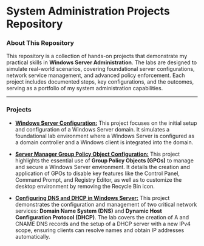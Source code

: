# System Administration Projects Repository

### About This Repository
This repository is a collection of hands-on projects that demonstrate my practical skills in **Windows Server Administration**. The labs are designed to simulate real-world scenarios, covering foundational server configurations, network service management, and advanced policy enforcement. Each project includes documented steps, key configurations, and the outcomes, serving as a portfolio of my system administration capabilities.

---

### **Projects**

* [**Windows Server Configuration:**](https://github.com/YourUsername/RepoName/tree/main/Windows%20Server%20Configuration) This project focuses on the initial setup and configuration of a Windows Server domain. It simulates a foundational lab environment where a Windows Server is configured as a domain controller and a Windows client is integrated into the domain.

* [**Server Manager Group Policy Object Configuration:**](https://github.com/YourUsername/RepoName/tree/main/Server%20Manager%20Group%20Policy%20Object%20Configuration) This project highlights the essential use of **Group Policy Objects (GPOs)** to manage and secure a Windows Server environment. It details the creation and application of GPOs to disable key features like the Control Panel, Command Prompt, and Registry Editor, as well as to customize the desktop environment by removing the Recycle Bin icon.

* [**Configuring DNS and DHCP in Windows Server:**](https://github.com/YourUsername/RepoName/tree/main/Configuring%20DNS%20and%20DHCP%20in%20Windows%20Server) This project demonstrates the configuration and management of two critical network services: **Domain Name System (DNS)** and **Dynamic Host Configuration Protocol (DHCP)**. The lab covers the creation of A and CNAME DNS records and the setup of a DHCP server with a new IPv4 scope, ensuring clients can resolve names and obtain IP addresses automatically.
